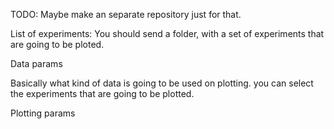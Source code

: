 TODO: Maybe make an separate repository just for that.

List of experiments:
You should send a folder, with a set of experiments that are
going to be ploted.

Data params

Basically what kind of data is going to be used on plotting.
you can select the experiments that are going to be plotted.



Plotting params

